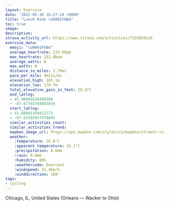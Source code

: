```yaml
---
layout: Exercise
date: '2022-05-30 16:27:24 +0000'
title: "Lunch Ride \U0001F6B4"
toc: true
image:
description:
strava_activity_url: https://www.strava.com/activities/7229829126
exercise_data:
  emoji: "\U0001F6B4"
  average_heartrate: 133.9bpm
  max_heartrate: 152.0bpm
  average_watts: W
  max_watts: W
  distance_in_miles: 3.79mi
  pace_per_mile: 4m11s/mi
  elevation_high: 185.1m
  elevation_low: 179.7m
  total_elevation_gain_in_feet: 28.5ft
  end_latlng:
  - 41.90941636450589
  - -87.67765768803656
  start_latlng:
  - 41.88601350411773
  - -87.63102957978845
  similar_activities_count:
  similar_activities_trend:
  mapbox_image_url: https://api.mapbox.com/styles/v1/mapbox/streets-v11/static/path-5+787af2-1.0(qzs~F%7ClzuOcA%40%7B%40DGDINQBMJOTCLEn%40%40lADbAAbMGbBQp%40QZUXiBzAcCbB%7B%40%5Ek%40J%7D%40%40kIFgKByHLkBFgEDs%40%3Fe%40G%7DAL%7DCDgA%3FyADoA%40uNVgFFoAAyBNUHGJG%5C%40dBCdB%3FxC%40r%40J%60C%40nABbOLf%5DFlHBtMHnIAhFHvI%40jEG%60FHdIK~CD~%40LnJFfLE%60EI%5CKT_BvCgBjDwR%60%5EgFbJkDtGkBbDRJHPJFtBFF%40HFBH%3FH%3FA),pin-s-s+e5b22e(-87.63103,41.88601),pin-s-f+89ae00(-87.67766000000002,41.90940999999999)/auto/800x800?access_token=pk.eyJ1Ijoiam9zaGJlY2ttYW4iLCJhIjoiY205eWR2aDd1MWZ6djJrbXc4a3M0bWZleiJ9.XiG9OWkNcZk2QzjJbxLB4A
  weather:
    :temperature: 26.0°C
    :apparent_temperature: 25.1°C
    :precipitation: 0.0mm
    :rain: 0.0mm
    :humidity: 60%
    :weathercode: Overcast
    :windspeed: 31.4km/h
    :winddirection: 189°
tags:
- cycling
---
```

Chicago, IL, United States (Orleans — Wacker to Ohio)
